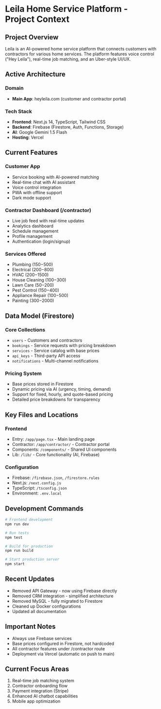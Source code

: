 # Leila Home Service Platform - Project Context

## Project Overview
Leila is an AI-powered home service platform that connects customers with contractors for various home services. The platform features voice control ("Hey Leila"), real-time job matching, and an Uber-style UI/UX.

## Active Architecture

### Domain
- **Main App**: heyleila.com (customer and contractor portal)

### Tech Stack
- **Frontend**: Next.js 14, TypeScript, Tailwind CSS
- **Backend**: Firebase (Firestore, Auth, Functions, Storage)
- **AI**: Google Gemini 1.5 Flash
- **Hosting**: Vercel

## Current Features

### Customer App
- Service booking with AI-powered matching
- Real-time chat with AI assistant
- Voice control integration
- PWA with offline support
- Dark mode support

### Contractor Dashboard (/contractor)
- Live job feed with real-time updates
- Analytics dashboard
- Schedule management
- Profile management
- Authentication (login/signup)

### Services Offered
- Plumbing ($150-$500)
- Electrical ($200-$800)
- HVAC ($200-$1500)
- House Cleaning ($100-$300)
- Lawn Care ($50-$200)
- Pest Control ($150-$400)
- Appliance Repair ($100-$500)
- Painting ($300-$2000)

## Data Model (Firestore)

### Core Collections
- `users` - Customers and contractors
- `bookings` - Service requests with pricing breakdown
- `services` - Service catalog with base prices
- `api_keys` - Third-party API access
- `notifications` - Multi-channel notifications

### Pricing System
- Base prices stored in Firestore
- Dynamic pricing via AI (urgency, timing, demand)
- Support for fixed, hourly, and quote-based pricing
- Detailed price breakdowns for transparency

## Key Files and Locations

### Frontend
- Entry: `/app/page.tsx` - Main landing page
- Contractor: `/app/contractor/` - Contractor portal
- Components: `/components/` - Shared UI components
- Lib: `/lib/` - Core functionality (AI, Firebase)

### Configuration
- Firebase: `/firebase.json`, `/firestore.rules`
- Next.js: `/next.config.js`
- TypeScript: `/tsconfig.json`
- Environment: `.env.local`

## Development Commands

```bash
# Frontend development
npm run dev

# Run tests
npm test

# Build for production
npm run build

# Start production server
npm start
```

## Recent Updates
- Removed API Gateway - now using Firebase directly
- Removed CRM integration - simplified architecture
- Removed MySQL - fully migrated to Firestore
- Cleaned up Docker configurations
- Updated all documentation

## Important Notes
- Always use Firebase services
- Base prices configured in Firestore, not hardcoded
- All contractor features under /contractor route
- Deployment via Vercel (automatic on push to main)

## Current Focus Areas
1. Real-time job matching system
2. Contractor onboarding flow
3. Payment integration (Stripe)
4. Enhanced AI chatbot capabilities
5. Mobile app optimization